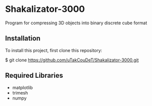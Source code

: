 # Shakalizator-3000

Program for compressing 3D objects into binary discrete cube format

## Installation

To install this project, first clone this repository:

$ git clone https://github.com/uTakCouDeT/Shakalizator-3000.git

## Required Libraries
* matplotlib
* trimesh
* numpy
